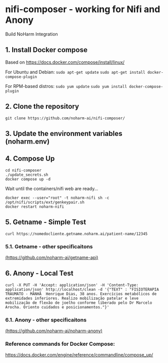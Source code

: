 # nifi-composer - working for Nifi and Anony
Build NoHarm Integration

## 1. Install Docker compose 
Based on https://docs.docker.com/compose/install/linux/

For Ubuntu and Debian:
```sudo apt-get update```
```sudo apt-get install docker-compose-plugin```

For RPM-based distros:
```sudo yum update```
```sudo yum install docker-compose-plugin```

## 2. Clone the repository
```git clone https://github.com/noharm-ai/nifi-composer/ ```

## 3. Update the environment variables (noharm.env)

## 4. Compose Up

```
cd nifi-composer
./update_secrets.sh
docker compose up -d
```

Wait until the containers/nifi web are ready...

```
docker exec --user="root" -t noharm-nifi sh -c /opt/nifi/scripts/ext/genkeypair.sh
docker restart noharm-nifi
```

## 5. Getname - Simple Test

```
curl https://nomedocliente.getname.noharm.ai/patient-name/12345
```

### 5.1. Getname - other specificaitons

[(https://github.com/noharm-ai/getname-api)](https://github.com/noharm-ai/getname-api)

## 6. Anony - Local Test

```
curl -X PUT -H 'Accept: application/json' -H 'Content-Type: application/json' http://localhost/clean -d '{"TEXT" : "FISIOTERAPIA TRAUMATO - MANHÃ  Henrique Dias, 38 anos. Exercícios metabólicos de extremidades inferiores. Realizo mobilização patelar e leve mobilização de flexão de joelho conforme liberado pelo Dr Marcelo Arocha. Oriento cuidados e posicionamentos."}'
```

### 6.1. Anony - other specificaitons

[(https://github.com/noharm-ai/noharm-anony)](https://github.com/noharm-ai/noharm-anony)

### Reference commands for Docker Compose: 
https://docs.docker.com/engine/reference/commandline/compose_up/

